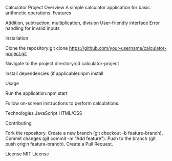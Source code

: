 Calculator Project
Overview
A simple calculator application for basic arithmetic operations.
Features

Addition, subtraction, multiplication, division
User-friendly interface
Error handling for invalid inputs

Installation

Clone the repository:git clone https://github.com/your-username/calculator-project.git


Navigate to the project directory:cd calculator-project


Install dependencies (if applicable):npm install



Usage

Run the application:npm start


Follow on-screen instructions to perform calculations.

Technologies
JavaScript
HTML/CSS 

Contributing

Fork the repository.
Create a new branch (git checkout -b feature-branch).
Commit changes (git commit -m "Add feature").
Push to the branch (git push origin feature-branch).
Create a Pull Request.

License
MIT License

